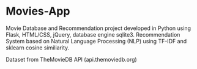 # Movies-App
Movie Database and Recommendation project developed in Python using Flask, HTML/CSS, jQuery, database engine sqlite3. 
Recommendation System based on Natural Language Processing (NLP) using TF-IDF and sklearn cosine similiarity.

Dataset from TheMovieDB API (api.themoviedb.org)